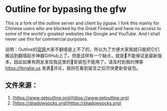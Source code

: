 # Outline for bypasing the gfw
This is a fork of the outline server and client by jigsaw. I fork this mainly for Chinese users who are blocked by the Great Firewall and have no access to some of the world's greatest websites like Google and YouTube. And I shall never use this for commercial purposes.

说明：Outline的[官网](https://www.getoutline.org)大家不翻墙是上不了的，所以为了方便大家我就只能把它们搬运到翻墙起步神器GitHub上了。但是这样有一个缺点，就是不能保证是最新版本，因此如果有网友发现我这里的安装包不能用了，请及时到我的博客 https://fenghe.us 发表评论，我将在看到留言之后尽快更新安装包。

## 文件来源：
1. [https://www.getoutline.org](https://www.getoutline.org)
2. [https://shadowsocks.org](https://shadowsocks.org)
